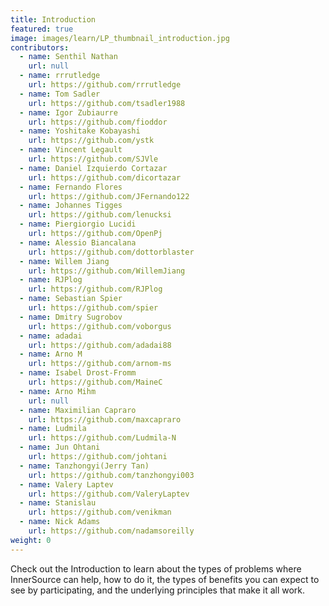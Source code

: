 ```yaml
---
title: Introduction
featured: true
image: images/learn/LP_thumbnail_introduction.jpg
contributors:
  - name: Senthil Nathan
    url: null
  - name: rrrutledge
    url: https://github.com/rrrutledge
  - name: Tom Sadler
    url: https://github.com/tsadler1988
  - name: Igor Zubiaurre
    url: https://github.com/fioddor
  - name: Yoshitake Kobayashi
    url: https://github.com/ystk
  - name: Vincent Legault
    url: https://github.com/SJVle
  - name: Daniel Izquierdo Cortazar
    url: https://github.com/dicortazar
  - name: Fernando Flores
    url: https://github.com/JFernando122
  - name: Johannes Tigges
    url: https://github.com/lenucksi
  - name: Piergiorgio Lucidi
    url: https://github.com/OpenPj
  - name: Alessio Biancalana
    url: https://github.com/dottorblaster
  - name: Willem Jiang
    url: https://github.com/WillemJiang
  - name: RJPlog
    url: https://github.com/RJPlog
  - name: Sebastian Spier
    url: https://github.com/spier
  - name: Dmitry Sugrobov
    url: https://github.com/voborgus
  - name: adadai
    url: https://github.com/adadai88
  - name: Arno M
    url: https://github.com/arnom-ms
  - name: Isabel Drost-Fromm
    url: https://github.com/MaineC
  - name: Arno Mihm
    url: null
  - name: Maximilian Capraro
    url: https://github.com/maxcapraro
  - name: Ludmila
    url: https://github.com/Ludmila-N
  - name: Jun Ohtani
    url: https://github.com/johtani
  - name: Tanzhongyi(Jerry Tan)
    url: https://github.com/tanzhongyi003
  - name: Valery Laptev
    url: https://github.com/ValeryLaptev
  - name: Stanislau
    url: https://github.com/venikman
  - name: Nick Adams
    url: https://github.com/nadamsoreilly
weight: 0
---
```


Check out the Introduction to learn about the types of problems where InnerSource can help, how to do it, the types of benefits you can expect to see by participating, and the underlying principles that make it all work.
<!--- This file autogenerated from https://github.com/InnerSourceCommons/InnerSourceLearningPath/blob/main/scripts -->